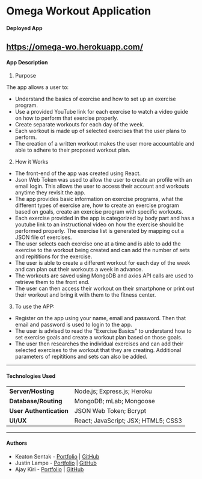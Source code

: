 # Omega Workout Application

#### Deployed App
https://omega-wo.herokuapp.com/
---

#### App Description
1. Purpose

The app allows a user to:

- Understand the basics of exercise and how to set up an exercise program. 
- Use a provided YouTube link for each exercise to watch a video guide on how to perform that exercise properly. 
- Create separate workouts for each day of the week. 
- Each workout is made up of selected exercises that the user plans to perform. 
- The creation of a written workout makes the user more accountable and able to adhere to their proposed workout plan. 

2. How it Works 

- The front-end of the app was created using React. 
- Json Web Token was used to allow the user to create an profile with an email login. This allows the user to access their account and workouts anytime they revisit the app. 
- The app provides basic information on exercise programs, what the different types of exercise are, how to create an exercise program based on goals, create an exercise program with specific workouts. 
- Each exercise provided in the app is categorized by body part and has a youtube link to an instructional video on how the exercise should be performed properly. The exercise list is generated by mapping out a JSON file of exercises.
- The user selects each exercise one at a time and is able to add the exercise to the workout being created and can add the number of sets and repititions for the exercise.
- The user is able to create a different workout for each day of the week and can plan out their workouts a week in advance. 
- The workouts are saved using MongoDB and axios API calls are used to retrieve them to the front end. 
- The user can then access their workout on their smartphone or print out their workout and bring it with them to the fitness center. 

3. To use the APP: 

- Register on the app using your name, email and password. Then that email and password is used to login to the app. 
- The user is advised to read the "Exercise Basics" to understand how to set exercise goals and create a workout plan based on those goals. 
- The user then researches the individual exercises and can add their selected exercises to the workout that they are creating. Additional parameters of repititions and sets can also be added.  

---

#### Technologies Used
| | |
| ------ | ------ |
| **Server/Hosting** | Node.js; Express.js; Heroku |
| **Database/Routing** | MongoDB; mLab; Mongoose |
| **User Authentication** | JSON Web Token; Bcrypt |
| **UI/UX** | React; JavaScript; JSX; HTML5; CSS3 |

---

#### Authors
* Keaton Sentak - [Portfolio](https://keatonsentak.com) | [GitHub](https://github.com/ksentak)
* Justin Lampe - [Portfolio](https://pierrelampre.github.io/Responsive-Portfolio/) | [GitHub](https://github.com/PierreLampre)
* Ajay Kiri - [Portfolio](https://sahasra101.github.io/Ajay-Kiri-Portfolio/) | [GitHub](https://github.com/sahasra101)
